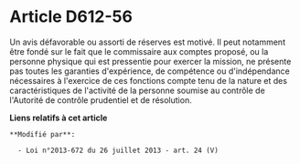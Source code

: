 # Article D612-56

Un avis défavorable ou assorti de réserves est motivé. Il peut notamment être fondé sur le fait que le commissaire aux
comptes proposé, ou la personne physique qui est pressentie pour exercer la mission, ne présente pas toutes les garanties
d'expérience, de compétence ou d'indépendance nécessaires à l'exercice de ces fonctions compte tenu de la nature et des
caractéristiques de l'activité de la personne soumise au contrôle de l'Autorité de contrôle prudentiel et de résolution.

**Liens relatifs à cet article**

	**Modifié par**:

	  - Loi n°2013-672 du 26 juillet 2013 - art. 24 (V)

